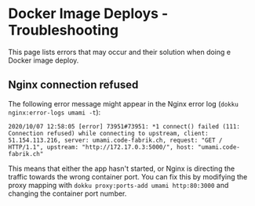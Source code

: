 # Docker Image Deploys - Troubleshooting

This page lists errors that may occur and their solution when doing e Docker
image deploy.

## Nginx connection refused

The following error message might appear in the Nginx error log
(`dokku nginx:error-logs umami -t`):

    2020/10/07 12:58:05 [error] 73951#73951: *1 connect() failed (111: Connection refused) while connecting to upstream, client: 51.154.113.216, server: umami.code-fabrik.ch, request: "GET / HTTP/1.1", upstream: "http://172.17.0.3:5000/", host: "umami.code-fabrik.ch"

This means that either the app hasn't started, or Nginx is directing the
traffic towards the wrong container port. You can fix this by modifying the
proxy mapping with `dokku proxy:ports-add umami http:80:3000` and changing
the container port number.
